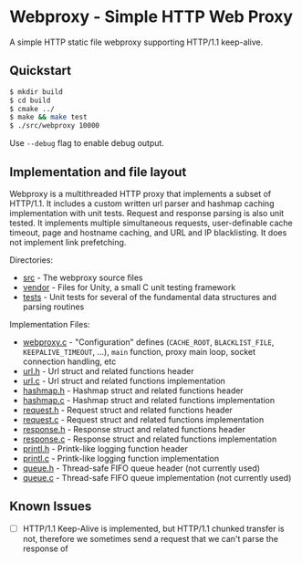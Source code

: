 # Webproxy - Simple HTTP Web Proxy

A simple HTTP static file webproxy supporting HTTP/1.1 keep-alive.

## Quickstart

```bash
$ mkdir build
$ cd build
$ cmake ../
$ make && make test
$ ./src/webproxy 10000
```

Use `--debug` flag to enable debug output.

## Implementation and file layout

Webproxy is a multithreaded HTTP proxy that implements a subset of HTTP/1.1. It includes a custom written url parser and hashmap caching implementation with unit tests. Request and response parsing is also unit tested. It implements multiple simultaneous requests, user-definable cache timeout, page and hostname caching, and URL and IP blacklisting. It does not implement link prefetching.

Directories:

 - [src](src) - The webproxy source files
 - [vendor](vendor) - Files for Unity, a small C unit testing framework
 - [tests](tests) - Unit tests for several of the fundamental data structures and parsing routines

Implementation Files:

 - [webproxy.c](webproxy.c) - "Configuration" defines (`CACHE_ROOT`, `BLACKLIST_FILE`, `KEEPALIVE_TIMEOUT`, ...), `main` function, proxy main loop, socket connection handling, etc
 - [url.h](url.h) - Url struct and related functions header
 - [url.c](url.c) - Url struct and related functions implementation
 - [hashmap.h](hashmap.h) - Hashmap struct and related functions header
 - [hashmap.c](hashmap.c) - Hashmap struct and related functions implementation
 - [request.h](request.h) - Request struct and related functions header
 - [request.c](request.c) - Request struct and related functions implementation
 - [response.h](response.h) - Response struct and related functions header
 - [response.c](response.c) - Response struct and related functions implementation
 - [printl.h](printl.h) - Printk-like logging function header
 - [printl.c](printl.c) - Printk-like logging function implementation
 - [queue.h](queue.h) - Thread-safe FIFO queue header (not currently used)
 - [queue.c](queue.c) - Thread-safe FIFO queue implementation (not currently used)

## Known Issues

 - [ ] HTTP/1.1 Keep-Alive is implemented, but HTTP/1.1 chunked transfer is not, therefore we sometimes send a request that we can't parse the response of
